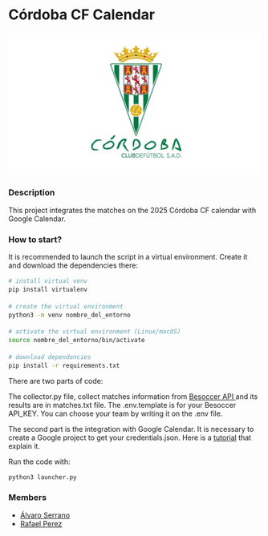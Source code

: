 # Córdoba CF Calendar

![Córdoba CF](cordoba.png)

### Description

This project integrates the matches on the 2025 Córdoba CF calendar with Google Calendar.

### How to start?

It is recommended to launch the script in a virtual environment. Create it and download the dependencies there:

```bash
# install virtual venv
pip install virtualenv

# create the virtual environment
python3 -m venv nombre_del_entorno

# activate the virtual environment (Linux/macOS)
source nombre_del_entorno/bin/activate

# download dependencies
pip install -r requirements.txt
```

There are two parts of code:

The collector.py file, collect matches information from [Besoccer API ](https://api.besoccer.com/es/presupuestos) and its results are in matches.txt file. The .env.template is for your Besoccer API_KEY. You can choose your team by writing it on the .env file.

The second part is the integration with Google Calendar. It is necessary to create a Google project to get your credentials.json. Here is a [tutorial](https://www.youtube.com/watch?v=eqZyPYlp3nw&t=139s) that explain it. 

Run the code with:
```bash
python3 launcher.py
```

### Members
- [Álvaro Serrano](https://github.com/Serranito09/Serranito09)
- [Rafael Perez](https://github.com/Rafapeerez/)